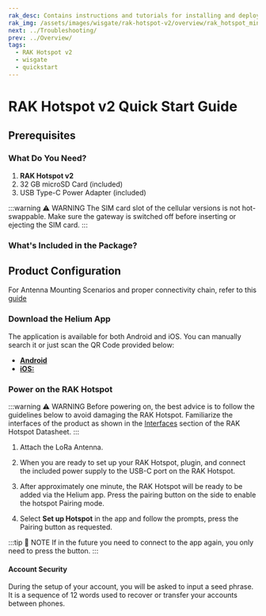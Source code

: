 ```yaml
---
rak_desc: Contains instructions and tutorials for installing and deploying your RAK Hotspot v2. Instructions are written in a detailed and step-by-step manner for an easier experience in setting up your LoRaWAN Gateway/Module. 
rak_img: /assets/images/wisgate/rak-hotspot-v2/overview/rak_hotspot_miner_v2.png
next: ../Troubleshooting/
prev: ../Overview/
tags:
  - RAK Hotspot v2
  - wisgate
  - quickstart
---
```


# RAK Hotspot v2 Quick Start Guide

## Prerequisites

### What Do You Need?

1. **RAK Hotspot v2**
2. 32&nbsp;GB microSD Card (included)
3. USB Type-C Power Adapter (included)

:::warning ⚠️ WARNING
The SIM card slot of the cellular versions is not hot-swappable. Make sure the gateway is switched off before inserting or ejecting the SIM card.
:::

### What's Included in the Package?

<rk-img
  src="/assets/images/wisgate/rak-hotspot-v2/quickstart/package-contents.png"
  width="75%"
  caption="Package Contents"
/>

## Product Configuration

For Antenna Mounting Scenarios and proper connectivity chain, refer to this [guide](../Troubleshooting/#proper-miner-connection-scenarios-with-the-rak-outdoor-enclosure-antennas) 
### Download the Helium App

The application is available for both Android and iOS. You can manually search it or just scan the QR Code provided below:

* [**Android**](https://play.google.com/store/apps/details?id=com.helium.wallet)
* [**iOS:**](https://apps.apple.com/ph/app/helium-hotspot/id1450463605)

<rk-img
  src="/assets/images/wisgate/rak-hotspot/quickstart/qr.png"
  width="50%"
  caption="QR Codes"
/>

<rk-img
  src="/assets/images/wisgate/rak-hotspot/quickstart/app.png"
  width="50%"
  caption="iOS and Android App"
/>


### Power on the RAK Hotspot

:::warning ⚠️ WARNING
Before powering on, the best advice is to follow the guidelines below to avoid damaging the RAK Hotspot. Familiarize the interfaces of the product as shown in the  [Interfaces](/Product-Categories/WisGate/RAK-Hotspot/Datasheet/#interfaces) section of the RAK Hotspot Datasheet.
:::

1. Attach the LoRa Antenna.  

2. When you are ready to set up your RAK Hotspot, plugin, and connect the included power supply to the USB-C port on the RAK Hotspot. 

3. After approximately one minute, the RAK Hotspot will be ready to be added via the Helium app. Press the pairing button on the side to enable the hotspot Pairing mode.
   
4. Select **Set up Hotspot** in the app and follow the prompts, press the Pairing button as requested.
   
:::tip 📝 NOTE
If in the future you need to connect to the app again, you only need to press the button.
:::

#### Account Security

During the setup of your account, you will be asked to input a seed phrase. It is a sequence of 12 words used to recover or transfer your accounts between phones. 

<rk-img
  src="/assets/images/wisgate/rak-hotspot/quickstart/fill-up.png"
  width="50%"
  caption="Account recovery or transfer keywords"
/>

